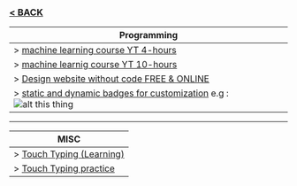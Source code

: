 
### [< BACK ](README.md) 
| Programming |
|---|
| > [machine learning course YT 4-hours][1]
| > [machine learnig course YT 10-hours][2]
| > [Design website without code FREE & ONLINE][5]
| > [static and dynamic badges for customization][8]  e.g : ![alt this thing](https://img.shields.io/github/followers/shantanubindhani)
---
| MISC |
|---|
| > [Touch Typing (Learning)][6]
| > [Touch Typing practice][7]


[1]:https://youtu.be/i_LwzRVP7bg
[2]:https://youtu.be/NWONeJKn6kc
[5]:https://webflow.com/
[6]:https://monkeytype.com/
[7]:https://www.keybr.com/
[8]:https://shields.io/
